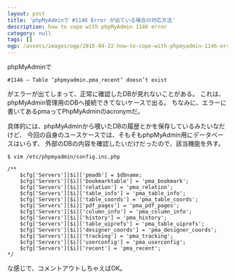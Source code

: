 ```yaml
---
layout: post
title: 'phpMyAdminで #1146 Error が出ている場合の対応方法'
description: how to cope with phpMyAdmin 1146 error
category: null
tags: []
ogp: /assets/images/ogp/2015-04-22-how-to-cope-with-phpmyadmin-1146-error_ogp.png
---
```


phpMyAdminで

```
#1146 – Table ‘phpmyadmin.pma_recent’ doesn’t exist
```

がエラーが出てしまって、正常に確認したDBが見れないことがある。
これは、phpMyAdmin管理用のDBへ接続できてないケースで出る。
ちなみに、エラーに書いてあるpmaってPhpMyAdminのacronymだ。

具体的には、phpMyAdminから覗いたDBの履歴とかを保存しているみたいなだけど、
今回の自身のユースケースでは、そもそもphpMyAdmin用にデータベースはいらず、
外部のDBの内容を確認したいだけだったので、該当機能を外す。

```
$ vim /etc/phpmyadmin/config.inc.php

/**
    $cfg['Servers'][$i]['pmadb'] = $dbname;
    $cfg['Servers'][$i]['bookmarktable'] = 'pma_bookmark';
    $cfg['Servers'][$i]['relation'] = 'pma_relation';
    $cfg['Servers'][$i]['table_info'] = 'pma_table_info';
    $cfg['Servers'][$i]['table_coords'] = 'pma_table_coords';
    $cfg['Servers'][$i]['pdf_pages'] = 'pma_pdf_pages';
    $cfg['Servers'][$i]['column_info'] = 'pma_column_info';
    $cfg['Servers'][$i]['history'] = 'pma_history';
    $cfg['Servers'][$i]['table_uiprefs'] = 'pma_table_uiprefs';
    $cfg['Servers'][$i]['designer_coords'] = 'pma_designer_coords';
    $cfg['Servers'][$i]['tracking'] = 'pma_tracking';
    $cfg['Servers'][$i]['userconfig'] = 'pma_userconfig';
    $cfg['Servers'][$i]['recent'] = 'pma_recent';
*/
```

な感じで、コメントアウトしちゃえばOK。
